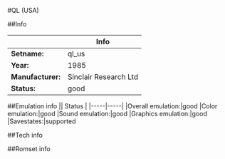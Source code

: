 #QL (USA)

##Info

||Info|
|-----|-----|
|**Setname:**|ql_us
|**Year:**|1985
|**Manufacturer:**|Sinclair Research Ltd
|**Status:**|good

##Emulation info
|| Status |
|-----|-----|
|Overall emulation:|good
|Color emulation:|good
|Sound emulation:|good
|Graphics emulation:|good
|Savestates:|supported

##Tech info

##Romset info

<!--- START OF EDITED COMMENT DO NOT TOUCH TEXT ABOVE-->

